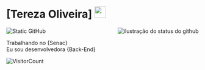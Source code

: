 # [Tereza Oliveira] <img src="https://github.com/TheDudeThatCode/TheDudeThatCode/blob/master/Assets/Mario_Hello_Big.gif" width="30px">

<img align='right' src="https://github-readme-stats.vercel.app/api?username=devcode25&show_icons=true&title_color=783c00&text_color=af552e&icon_color=783c00&bg_color=f8efd4&cache_seconds=2300" alt="ilustração do status do github">


<img src="https://img.shields.io/static/v1?label=Overview&message=TerezaOliveira&color=f8efd4&style=for-the-badge&logo=GitHub" alt="Static GitHub">

<p>Trabalhando no {Senac}<br/> Eu sou desenvolvedora {Back-End}</p>

![VisitorCount](https://profile-counter.glitch.me/{devcode25}/count.svg)
























